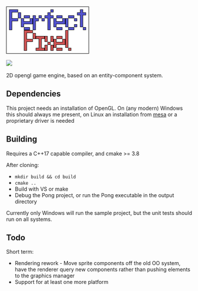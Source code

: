 ![PerfectPixel](dist/splash.png)

![](https://travis-ci.org/Ezphares/PerfectPixel.svg?branch=master)

2D opengl game engine, based on an entity-component system.

## Dependencies
This project needs an installation of OpenGL. On (any modern) Windows this should always me present, on Linux an installation from [mesa](https://mesa3d.org/) or a proprietary driver is needed

## Building
Requires a C++17 capable compiler, and cmake >= 3.8

After cloning:
* `mkdir build && cd build`
* `cmake ..`
* Build with VS or make
* Debug the Pong project, or run the Pong executable in the output directory

Currently only Windows will run the sample project, but the unit tests should run on all systems.

## Todo

Short term:
* Rendering rework - Move sprite components off the old OO system, have the renderer query new components rather than pushing elements to the graphics manager
* Support for at least one more platform
